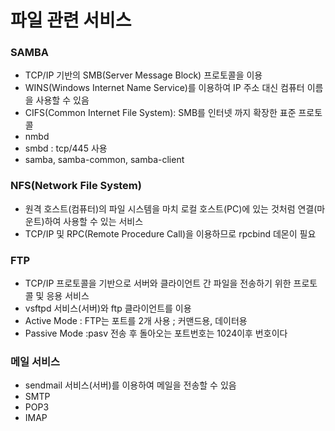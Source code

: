 # 파일 관련 서비스
### SAMBA
- TCP/IP 기반의 SMB(Server Message Block) 프로토콜을 이용
- WINS(Windows Internet Name Service)를 이용하여 IP 주소 대신 컴퓨터 이름을 사용할 수 있음
- CIFS(Common Internet File System): SMB를 인터넷 까지 확장한 표준 프로토콜
- nmbd
- smbd : tcp/445 사용
- samba, samba-common, samba-client

### NFS(Network File System)
- 원격 호스트(컴퓨터)의 파일 시스템을 마치 로컬 호스트(PC)에 있는 것처럼 연결(마운트)하여 사용할 수 있는 서비스
- TCP/IP 및 RPC(Remote Procedure Call)을 이용하므로 rpcbind 데몬이 필요

### FTP
- TCP/IP 프로토콜을 기반으로 서버와 클라이언트 간 파일을 전송하기 위한 프로토콜 및 응용 서비스
- vsftpd 서비스(서버)와 ftp 클라이언트를 이용
- Active Mode : FTP는 포트를 2개 사용 ; 커맨드용, 데이터용
- Passive Mode  :pasv 전송 후 돌아오는 포트번호는 1024이후 번호이다

### 메일 서비스
- sendmail 서비스(서버)를 이용하여 메일을 전송할 수 있음
- SMTP
- POP3
- IMAP
